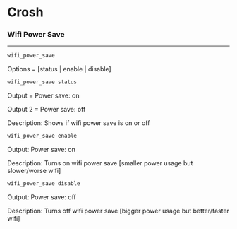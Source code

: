# Crosh
### Wifi Power Save
---------------
```bash
wifi_power_save
```
 Options =  [status | enable | disable]

```bash 
wifi_power_save status
```
 Output = Power save: on
 
 Output 2 = Power save: off
 
 Description: Shows if wifi power save is on or off

```bash 
wifi_power_save enable
```
 Output: Power save: on
 
 Description: Turns on wifi power save [smaller power usage but slower/worse wifi]

```bash 
wifi_power_save disable
```
 Output: Power save: off
 
 Description: Turns off wifi power save [bigger power usage but better/faster wifi]

